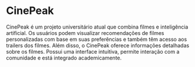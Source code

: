 # CinePeak

CinePeak é um projeto universitário atual que combina filmes e inteligência artificial. Os usuários podem visualizar recomendações de filmes personalizadas com base em suas preferências e também têm acesso aos trailers dos filmes. Além disso, o CinePeak oferece informações detalhadas sobre os filmes. Possui uma interface intuitiva, permite interação com a comunidade e está integrado academicamente.

